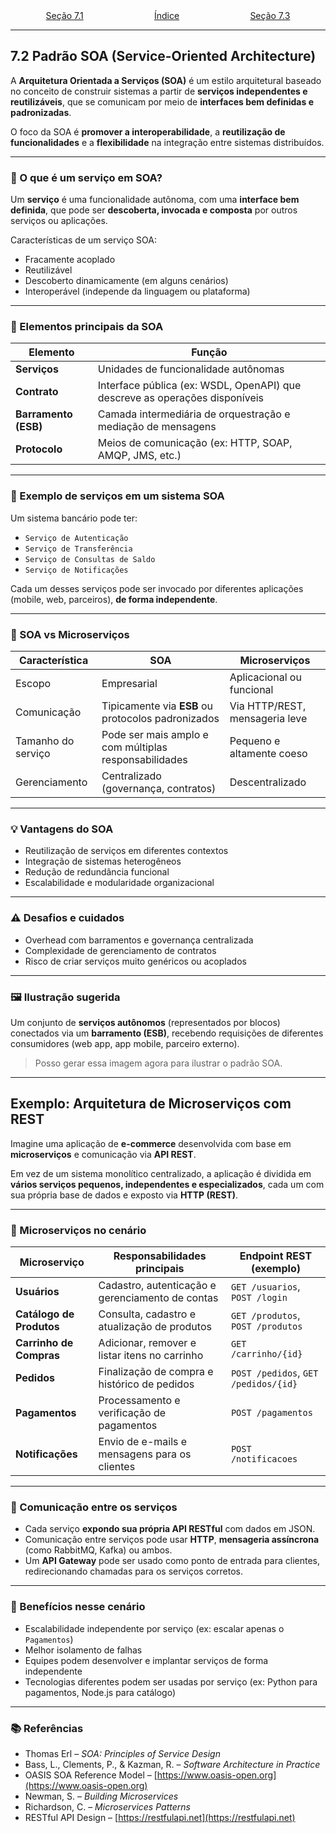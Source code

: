 <div style="width:100%; display: flex;"> <p style="margin: auto" align="center"> <a href="7e1.md">Seção 7.1</a> </p><p style="margin: auto" align="center"> <a href="0.md">Índice</a> </p><p style="margin: auto" align="right"> <a href="7e3.md">Seção 7.3</a> </p> </div>

---

## 7.2 Padrão SOA (Service-Oriented Architecture)

A **Arquitetura Orientada a Serviços (SOA)** é um estilo arquitetural baseado no conceito de construir sistemas a partir de **serviços independentes e reutilizáveis**, que se comunicam por meio de **interfaces bem definidas e padronizadas**.

O foco da SOA é **promover a interoperabilidade**, a **reutilização de funcionalidades** e a **flexibilidade** na integração entre sistemas distribuídos.

---

### 🧩 O que é um serviço em SOA?

Um **serviço** é uma funcionalidade autônoma, com uma **interface bem definida**, que pode ser **descoberta, invocada e composta** por outros serviços ou aplicações.

Características de um serviço SOA:

- Fracamente acoplado
- Reutilizável
- Descoberto dinamicamente (em alguns cenários)
- Interoperável (independe da linguagem ou plataforma)

---

### 🧱 Elementos principais da SOA

| Elemento             | Função                                                                      |
| -------------------- | --------------------------------------------------------------------------- |
| **Serviços**         | Unidades de funcionalidade autônomas                                        |
| **Contrato**         | Interface pública (ex: WSDL, OpenAPI) que descreve as operações disponíveis |
| **Barramento (ESB)** | Camada intermediária de orquestração e mediação de mensagens                |
| **Protocolo**        | Meios de comunicação (ex: HTTP, SOAP, AMQP, JMS, etc.)                      |

---

### 🔁 Exemplo de serviços em um sistema SOA

Um sistema bancário pode ter:

- `Serviço de Autenticação`
- `Serviço de Transferência`
- `Serviço de Consultas de Saldo`
- `Serviço de Notificações`

Cada um desses serviços pode ser invocado por diferentes aplicações (mobile, web, parceiros), **de forma independente**.

---

### 📌 SOA vs Microserviços

| Característica     | SOA                                                   | Microserviços                  |
| ------------------ | ----------------------------------------------------- | ------------------------------ |
| Escopo             | Empresarial                                           | Aplicacional ou funcional      |
| Comunicação        | Tipicamente via **ESB** ou protocolos padronizados    | Via HTTP/REST, mensageria leve |
| Tamanho do serviço | Pode ser mais amplo e com múltiplas responsabilidades | Pequeno e altamente coeso      |
| Gerenciamento      | Centralizado (governança, contratos)                  | Descentralizado                |

---

### 💡 Vantagens do SOA

- Reutilização de serviços em diferentes contextos
- Integração de sistemas heterogêneos
- Redução de redundância funcional
- Escalabilidade e modularidade organizacional

---

### ⚠️ Desafios e cuidados

- Overhead com barramentos e governança centralizada
- Complexidade de gerenciamento de contratos
- Risco de criar serviços muito genéricos ou acoplados

---

### 🖼️ Ilustração sugerida

Um conjunto de **serviços autônomos** (representados por blocos) conectados via um **barramento (ESB)**, recebendo requisições de diferentes consumidores (web app, app mobile, parceiro externo).

> Posso gerar essa imagem agora para ilustrar o padrão SOA.

---

## Exemplo: Arquitetura de Microserviços com REST

Imagine uma aplicação de **e-commerce** desenvolvida com base em **microserviços** e comunicação via **API REST**.

Em vez de um sistema monolítico centralizado, a aplicação é dividida em **vários serviços pequenos, independentes e especializados**, cada um com sua própria base de dados e exposto via **HTTP (REST)**.

---

### 🔧 Microserviços no cenário

| Microserviço             | Responsabilidades principais                     | Endpoint REST (exemplo)              |
| ------------------------ | ------------------------------------------------ | ------------------------------------ |
| **Usuários**             | Cadastro, autenticação e gerenciamento de contas | `GET /usuarios`, `POST /login`       |
| **Catálogo de Produtos** | Consulta, cadastro e atualização de produtos     | `GET /produtos`, `POST /produtos`    |
| **Carrinho de Compras**  | Adicionar, remover e listar itens no carrinho    | `GET /carrinho/{id}`                 |
| **Pedidos**              | Finalização de compra e histórico de pedidos     | `POST /pedidos`, `GET /pedidos/{id}` |
| **Pagamentos**           | Processamento e verificação de pagamentos        | `POST /pagamentos`                   |
| **Notificações**         | Envio de e-mails e mensagens para os clientes    | `POST /notificacoes`                 |

---

### 🔁 Comunicação entre os serviços

- Cada serviço **expondo sua própria API RESTful** com dados em JSON.
- Comunicação entre serviços pode usar **HTTP**, **mensageria assíncrona** (como RabbitMQ, Kafka) ou ambos.
- Um **API Gateway** pode ser usado como ponto de entrada para clientes, redirecionando chamadas para os serviços corretos.

---

### 🧠 Benefícios nesse cenário

- Escalabilidade independente por serviço (ex: escalar apenas o `Pagamentos`)
- Melhor isolamento de falhas
- Equipes podem desenvolver e implantar serviços de forma independente
- Tecnologias diferentes podem ser usadas por serviço (ex: Python para pagamentos, Node.js para catálogo)

---

### 📚 Referências

- Thomas Erl – _SOA: Principles of Service Design_
- Bass, L., Clements, P., & Kazman, R. – _Software Architecture in Practice_
- OASIS SOA Reference Model – [https://www.oasis-open.org](https://www.oasis-open.org)
- Newman, S. – _Building Microservices_
- Richardson, C. – _Microservices Patterns_
- RESTful API Design – [https://restfulapi.net](https://restfulapi.net)
